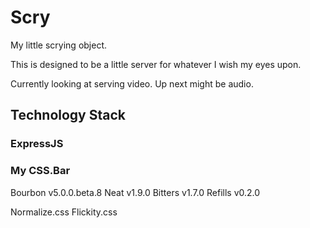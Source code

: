 # Scry
My little scrying object.

This is designed to be a little server for whatever I wish my eyes upon.

Currently looking at serving video. Up next might be audio.

## Technology Stack
### ExpressJS
### My CSS.Bar
Bourbon v5.0.0.beta.8
Neat v1.9.0
Bitters v1.7.0
Refills v0.2.0

Normalize.css
Flickity.css
